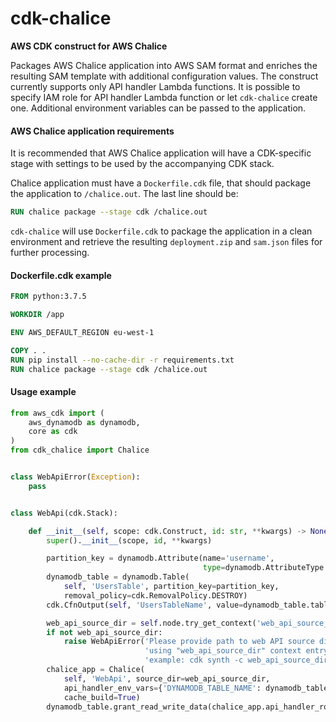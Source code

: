 # cdk-chalice
**AWS CDK construct for AWS Chalice**

Packages AWS Chalice application into AWS SAM format and enriches the resulting
SAM template with additional configuration values. The construct currently 
supports only API handler Lambda functions. It is possible to specify
IAM role for API handler Lambda function or let `cdk-chalice` create one.
Additional environment variables can be passed to the application. 

#### AWS Chalice application requirements
It is recommended that AWS Chalice application will have a CDK-specific
stage with settings to be used by the accompanying CDK stack. 

Chalice application must have a `Dockerfile.cdk` file, that should package the 
application to `/chalice.out`. The last line should be:
```dockerfile
RUN chalice package --stage cdk /chalice.out
```
`cdk-chalice` will use `Dockerfile.cdk` to package the application in a clean environment
and retrieve the resulting `deployment.zip` and `sam.json` files for further
processing.

#### Dockerfile.cdk example
```dockerfile
FROM python:3.7.5

WORKDIR /app

ENV AWS_DEFAULT_REGION eu-west-1

COPY . .
RUN pip install --no-cache-dir -r requirements.txt
RUN chalice package --stage cdk /chalice.out
```

#### Usage example
```python
from aws_cdk import (
    aws_dynamodb as dynamodb,
    core as cdk
)
from cdk_chalice import Chalice


class WebApiError(Exception):
    pass


class WebApi(cdk.Stack):

    def __init__(self, scope: cdk.Construct, id: str, **kwargs) -> None:
        super().__init__(scope, id, **kwargs)

        partition_key = dynamodb.Attribute(name='username',
                                           type=dynamodb.AttributeType.STRING)
        dynamodb_table = dynamodb.Table(
            self, 'UsersTable', partition_key=partition_key,
            removal_policy=cdk.RemovalPolicy.DESTROY)
        cdk.CfnOutput(self, 'UsersTableName', value=dynamodb_table.table_name)

        web_api_source_dir = self.node.try_get_context('web_api_source_dir')
        if not web_api_source_dir:
            raise WebApiError('Please provide path to web API source directory '
                              'using "web_api_source_dir" context entry. For '
                              'example: cdk synth -c web_api_source_dir=PATH')
        chalice_app = Chalice(
            self, 'WebApi', source_dir=web_api_source_dir,
            api_handler_env_vars={'DYNAMODB_TABLE_NAME': dynamodb_table.table_name},
            cache_build=True)
        dynamodb_table.grant_read_write_data(chalice_app.api_handler_role)
```
